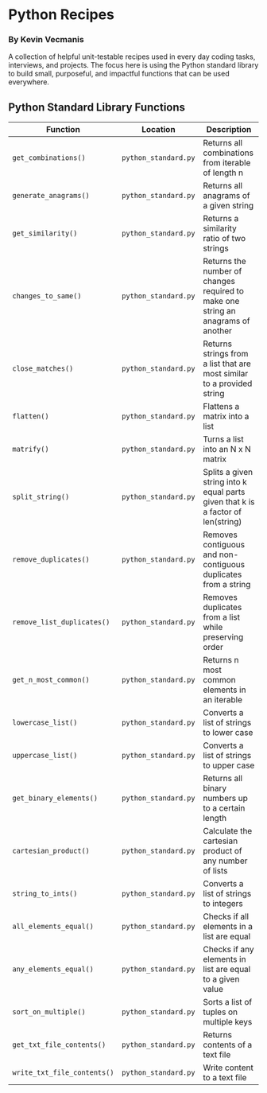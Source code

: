 # Python Recipes
### By Kevin Vecmanis

A collection of helpful unit-testable recipes used in every day coding tasks, interviews, and projects.  The focus here is using the Python standard library to build small, purposeful, and impactful functions that can be used everywhere.

## Python Standard Library Functions

| Function  | Location | Description |
| -----| -----| -----|
| `get_combinations()`  | `python_standard.py` | Returns all combinations from iterable of length n  |
| `generate_anagrams()`  | `python_standard.py` | Returns all anagrams of a given string  |
| `get_similarity()`  | `python_standard.py` | Returns a similarity ratio of two strings  |
| `changes_to_same()`  | `python_standard.py` | Returns the number of changes required to make one string an anagrams of another  |
| `close_matches()`  | `python_standard.py` | Returns strings from a list that are most similar to a provided string  |
| `flatten()`  | `python_standard.py`  | Flattens a matrix into a list  |
| `matrify()`  | `python_standard.py`  | Turns a list into an N x N matrix |
| `split_string()`  | `python_standard.py` | Splits a given string into k equal parts given that k is a factor of len(string)  |
| `remove_duplicates()`  | `python_standard.py` | Removes contiguous and non-contiguous duplicates from a string  |
| `remove_list_duplicates()`  | `python_standard.py` | Removes duplicates from a list while preserving order  |
| `get_n_most_common()`  | `python_standard.py` | Returns n most common elements in an iterable  |
| `lowercase_list()`  | `python_standard.py`  | Converts a list of strings to lower case  |
| `uppercase_list()`  | `python_standard.py`  | Converts a list of strings to upper case  |
| `get_binary_elements()`  | `python_standard.py`  | Returns all binary numbers up to a certain length  |
| `cartesian_product()`  | `python_standard.py`  | Calculate the cartesian product of any number of lists |
| `string_to_ints()`  | `python_standard.py`  | Converts a list of strings to integers  |
| `all_elements_equal()`  | `python_standard.py`  | Checks if all elements in a list are equal |
| `any_elements_equal()`  | `python_standard.py`  | Checks if any elements in list are equal to a given value  |
| `sort_on_multiple()`  | `python_standard.py` | Sorts a list of tuples on multiple keys  |
| `get_txt_file_contents()`  | `python_standard.py`  | Returns contents of a text file  |
| `write_txt_file_contents()`  | `python_standard.py`  | Write content to a text file |


